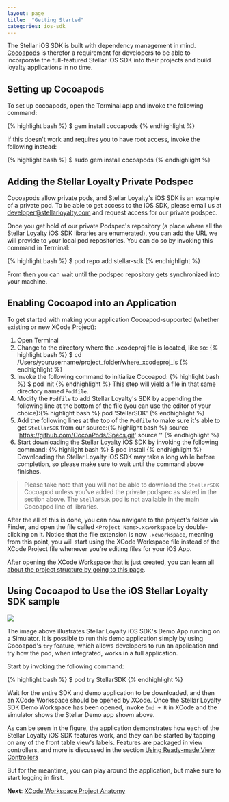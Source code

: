 ```yaml
---
layout: page
title:  "Getting Started"
categories: ios-sdk
---
```

The Stellar iOS SDK is built with dependency management in mind. [Cocoapods](http://www.cocoapods.org) is therefor a requirement for developers to be able to incorporate the full-featured Stellar iOS SDK into their projects and build loyalty applications in no time.

## Setting up Cocoapods

To set up cocoapods, open the Terminal app and invoke the following command:

{% highlight bash %}
$ gem install cocoapods
{% endhighlight %}

If this doesn't work and requires you to have root access, invoke the following instead:

{% highlight bash %}
$ sudo gem install cocoapods
{% endhighlight %}

## Adding the Stellar Loyalty Private Podspec

Cocoapods allow private pods, and Stellar Loyalty's iOS SDK is an example of a private pod. To be able to get access to the iOS SDK, please email us at [developer@stellarloyalty.com](developer@stellarloyalty.com) and request access for our private podspec.

Once you get hold of our private Podspec's repository (a place where all the Stellar Loyalty iOS SDK libraries are enumerated), you can add the URL we will provide to your local pod repositories. You can do so by invoking this command in Terminal:

{% highlight bash %}
$ pod repo add stellar-sdk <podspec URL that we will send you>
{% endhighlight %}

From then you can wait until the podspec repository gets synchronized into your machine.

## Enabling Cocoapod into an Application

To get started with making your application Cocoapod-supported (whether existing or new XCode Project):

1. Open Terminal
2. Change to the directory where the .xcodeproj file is located, like so: {% highlight bash %}
$ cd /Users/yourusername/project_folder/where_xcodeproj_is
{% endhighlight %}
3. Invoke the following command to initialize Cocoapod: {% highlight bash %}
$ pod init
{% endhighlight %} This step will yield a file in that same directory named `Podfile`.
4. Modify the `Podfile` to add Stellar Loyalty's SDK by appending the following line at the bottom of the file (you can use the editor of your choice):{% highlight bash %}
pod 'StellarSDK'
{% endhighlight %}
5. Add the following lines at the top of the `Podfile` to make sure it's able to get `StellarSDK` from our source:{% highlight bash %}
source 'https://github.com/CocoaPods/Specs.git'
source '<podspec URL that we will send you>'
{% endhighlight %}
6. Start downloading the Stellar Loyalty iOS SDK by invoking the following command: {% highlight bash %}
$ pod install
{% endhighlight %} Downloading the Stellar Loyalty iOS SDK may take a long while before completion, so please make sure to wait until the command above finishes.

> Please take note that you will not be able to download the `StellarSDK`
> Cocoapod unless you've added the private podspec as stated in the section 
> above. The `StellarSDK` pod is not available in the main Cocoapod line of
> libraries.

After the all of this is done, you can now navigate to the project's folder via Finder, and open the file called `<Project Name>.xcworkspace` by double-clicking on it. Notice that the file extension is now `.xcworkspace`, meaning from this point, you will start using the XCode Workspace file instead of the XCode Project file whenever you're editing files for your iOS App.

After opening the XCode Workspace that is just created, you can learn all [about the project structure by going to this page]({{site.baseurl}}/ios_sdk/pages/01_project_anatomy.html).

## Using Cocoapod to Use the iOS Stellar Loyalty SDK sample 

![]({{site.baseurl}}/img/sdk/ios/project_anatomy/project_folder_stellarsdk_demo.png)

The image above illustrates Stellar Loyalty iOS SDK's Demo App running on a Simulator. It is possible to run this demo application simply by using Cocoapod's `try` feature, which allows developers to run an application and try how the pod, when integrated, works in a full application.

Start by invoking the following command:

{% highlight bash %}
$ pod try StellarSDK
{% endhighlight %}

Wait for the entire SDK and demo application to be downloaded, and then an XCode Workspace should be opened by XCode. Once the Stellar Loyalty SDK Demo Workspace has been opened, invoke `Cmd + R` in XCode and the simulator shows the Stellar Demo app shown above.

As can be seen in the figure, the application demonstrates how each of the Stellar Loyalty iOS SDK features work, and they can be started by tapping on any of the front table view's labels. Features are packaged in view controllers, and more is discussed in the section [Using Ready-made View Controllers]({{site.baseurl}}/ios_sdk/pages/03_view_controllers.html)

But for the meantime, you can play around the application, but make sure to start logging in first.

**Next**: [XCode Workspace Project Anatomy]({{site.baseurl}}/ios_sdk/pages/01_project_anatomy.html)
